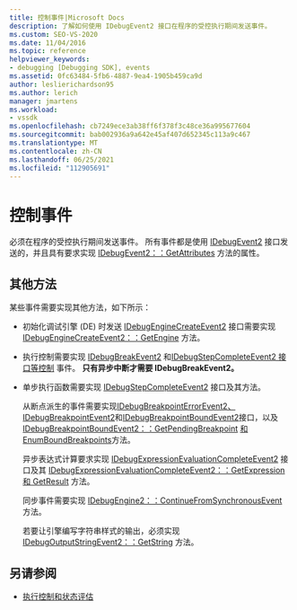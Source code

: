 ```yaml
---
title: 控制事件|Microsoft Docs
description: 了解如何使用 IDebugEvent2 接口在程序的受控执行期间发送事件。
ms.custom: SEO-VS-2020
ms.date: 11/04/2016
ms.topic: reference
helpviewer_keywords:
- debugging [Debugging SDK], events
ms.assetid: 0fc63484-5fb6-4887-9ea4-1905b459ca9d
author: leslierichardson95
ms.author: lerich
manager: jmartens
ms.workload:
- vssdk
ms.openlocfilehash: cb7249ece3ab38ff6f378f3c48ce36a995677604
ms.sourcegitcommit: bab002936a9a642e45af407d652345c113a9c467
ms.translationtype: MT
ms.contentlocale: zh-CN
ms.lasthandoff: 06/25/2021
ms.locfileid: "112905691"
---
```

# <a name="control-events"></a>控制事件
必须在程序的受控执行期间发送事件。 所有事件都是使用 [IDebugEvent2](../../extensibility/debugger/reference/idebugevent2.md) 接口发送的，并且具有要求实现 [IDebugEvent2：：GetAttributes](../../extensibility/debugger/reference/idebugevent2-getattributes.md) 方法的属性。

## <a name="additional-methods"></a>其他方法
 某些事件需要实现其他方法，如下所示：

- 初始化调试引擎 (DE) 时发送 [IDebugEngineCreateEvent2](../../extensibility/debugger/reference/idebugenginecreateevent2.md) 接口需要实现 [IDebugEngineCreateEvent2：：GetEngine](../../extensibility/debugger/reference/idebugenginecreateevent2-getengine.md) 方法。

- 执行控制需要实现 [IDebugBreakEvent2](../../extensibility/debugger/reference/idebugbreakevent2.md) 和[IDebugStepCompleteEvent2 接口等控制](../../extensibility/debugger/reference/idebugstepcompleteevent2.md) 事件。 **只有异步中断才需要 IDebugBreakEvent2。**

- 单步执行函数需要实现 [IDebugStepCompleteEvent2](../../extensibility/debugger/reference/idebugstepcompleteevent2.md) 接口及其方法。

  从断点派生的事件需要实现[IDebugBreakpointErrorEvent2、IDebugBreakpointEvent2](../../extensibility/debugger/reference/idebugbreakpointerrorevent2.md)和[IDebugBreakpointBoundEvent2](../../extensibility/debugger/reference/idebugbreakpointboundevent2.md)接口，以及[IDebugBreakpointBoundEvent2：：GetPendingBreakpoint](../../extensibility/debugger/reference/idebugbreakpointboundevent2-getpendingbreakpoint.md) [和 EnumBoundBreakpoints](../../extensibility/debugger/reference/idebugbreakpointboundevent2-enumboundbreakpoints.md)方法。 [](../../extensibility/debugger/reference/idebugbreakpointevent2.md)

  异步表达式计算要求实现 [IDebugExpressionEvaluationCompleteEvent2](../../extensibility/debugger/reference/idebugexpressionevaluationcompleteevent2.md) 接口及其 [IDebugExpressionEvaluationCompleteEvent2：：GetExpression](../../extensibility/debugger/reference/idebugexpressionevaluationcompleteevent2-getexpression.md)[和 GetResult](../../extensibility/debugger/reference/idebugexpressionevaluationcompleteevent2-getresult.md) 方法。

  同步事件需要实现 [IDebugEngine2：：ContinueFromSynchronousEvent](../../extensibility/debugger/reference/idebugengine2-continuefromsynchronousevent.md) 方法。

  若要让引擎编写字符串样式的输出，必须实现 [IDebugOutputStringEvent2：：GetString](../../extensibility/debugger/reference/idebugoutputstringevent2-getstring.md) 方法。

## <a name="see-also"></a>另请参阅
- [执行控制和状态评估](../../extensibility/debugger/execution-control-and-state-evaluation.md)
